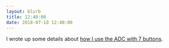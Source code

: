 ```yaml
---
layout: blurb
title: 12:40:00
date: 2018-07-10 12:40:00
---
```


I wrote up some details about [how I use the ADC with 7 buttons](https://github.com/MalphasWats/mage-button-mapper).
